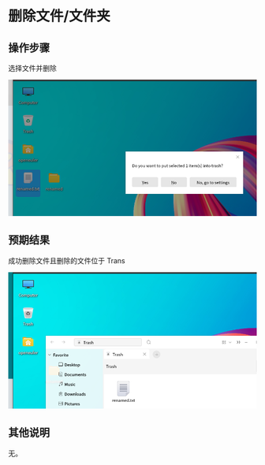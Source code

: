 # 删除文件/文件夹
## 操作步骤
选择文件并删除


![删除文件_文件夹-1](./img/删除文件_文件夹-1.png)


## 预期结果
成功删除文件且删除的文件位于 Trans

![删除文件_文件夹-2](./img/删除文件_文件夹-2.png)


## 其他说明
无。

